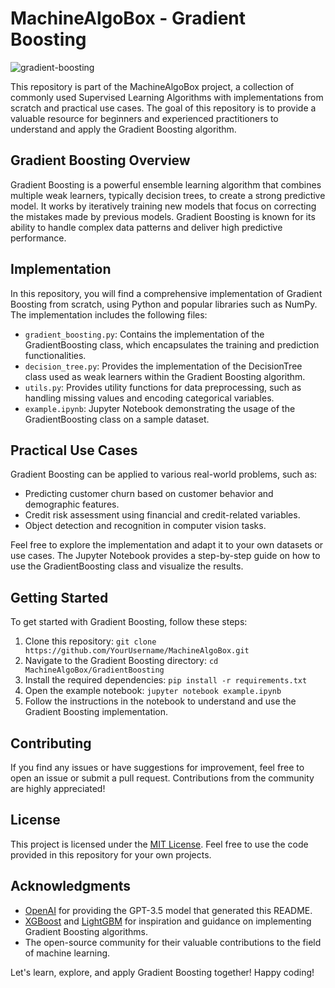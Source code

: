# MachineAlgoBox - Gradient Boosting

![gradient-boosting](https://example.com/gradient-boosting.png)

This repository is part of the MachineAlgoBox project, a collection of commonly used Supervised Learning Algorithms with implementations from scratch and practical use cases. The goal of this repository is to provide a valuable resource for beginners and experienced practitioners to understand and apply the Gradient Boosting algorithm.

## Gradient Boosting Overview
Gradient Boosting is a powerful ensemble learning algorithm that combines multiple weak learners, typically decision trees, to create a strong predictive model. It works by iteratively training new models that focus on correcting the mistakes made by previous models. Gradient Boosting is known for its ability to handle complex data patterns and deliver high predictive performance.

## Implementation
In this repository, you will find a comprehensive implementation of Gradient Boosting from scratch, using Python and popular libraries such as NumPy. The implementation includes the following files:

- `gradient_boosting.py`: Contains the implementation of the GradientBoosting class, which encapsulates the training and prediction functionalities.
- `decision_tree.py`: Provides the implementation of the DecisionTree class used as weak learners within the Gradient Boosting algorithm.
- `utils.py`: Provides utility functions for data preprocessing, such as handling missing values and encoding categorical variables.
- `example.ipynb`: Jupyter Notebook demonstrating the usage of the GradientBoosting class on a sample dataset.

## Practical Use Cases
Gradient Boosting can be applied to various real-world problems, such as:

- Predicting customer churn based on customer behavior and demographic features.
- Credit risk assessment using financial and credit-related variables.
- Object detection and recognition in computer vision tasks.

Feel free to explore the implementation and adapt it to your own datasets or use cases. The Jupyter Notebook provides a step-by-step guide on how to use the GradientBoosting class and visualize the results.

## Getting Started
To get started with Gradient Boosting, follow these steps:

1. Clone this repository: `git clone https://github.com/YourUsername/MachineAlgoBox.git`
2. Navigate to the Gradient Boosting directory: `cd MachineAlgoBox/GradientBoosting`
3. Install the required dependencies: `pip install -r requirements.txt`
4. Open the example notebook: `jupyter notebook example.ipynb`
5. Follow the instructions in the notebook to understand and use the Gradient Boosting implementation.

## Contributing
If you find any issues or have suggestions for improvement, feel free to open an issue or submit a pull request. Contributions from the community are highly appreciated!

## License
This project is licensed under the [MIT License](https://opensource.org/licenses/MIT). Feel free to use the code provided in this repository for your own projects.

## Acknowledgments
- [OpenAI](https://openai.com/) for providing the GPT-3.5 model that generated this README.
- [XGBoost](https://xgboost.readthedocs.io/) and [LightGBM](https://lightgbm.readthedocs.io/) for inspiration and guidance on implementing Gradient Boosting algorithms.
- The open-source community for their valuable contributions to the field of machine learning.

Let's learn, explore, and apply Gradient Boosting together! Happy coding!
